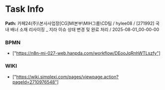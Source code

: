 # Task Info

**Path:** 카페24(주)\본사사업장\[CG]MI본부\MIH그룹\CD팀 / hylee08 / [271992] 국내 배너 소재 리사이징 _ 지라 이슈 상태 변경 및 완료 처리 / 2025-08-01_00-00-00

### BPMN
- ["https://n8n-mi-027-web.hanpda.com/workflow/DEooJqRnhWTLszfy"]

### WIKI
- ["https://wiki.simplexi.com/pages/viewpage.action?pageId=2710976548"]

